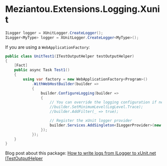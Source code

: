 ﻿# Meziantou.Extensions.Logging.Xunit

```c#
ILogger logger = XUnitLogger.CreateLogger();
ILogger<MyType> logger = XUnitLogger.CreateLogger<MyType>();
```

If you are using a `WebApplicationFactory`:

```c#
public class UnitTest1(ITestOutputHelper testOutputHelper)
{
    [Fact]
    public async Task Test1()
    {
        using var factory = new WebApplicationFactory<Program>()
            .WithWebHostBuilder(builder =>
            {
                builder.ConfigureLogging(builder =>
                {
                    // You can override the logging configuration if needed
                    //builder.SetMinimumLevel(LogLevel.Trace);
                    //builder.AddFilter(_ => true);

                    // Register the xUnit logger provider
                    builder.Services.AddSingleton<ILoggerProvider>(new XUnitLoggerProvider(testOutputHelper, appendScope: false));
                });
            });
    }
}
```

Blog post about this package: [How to write logs from ILogger to xUnit.net ITestOutputHelper](https://www.meziantou.net/how-to-view-logs-from-ilogger-in-xunitdotnet.htm)
